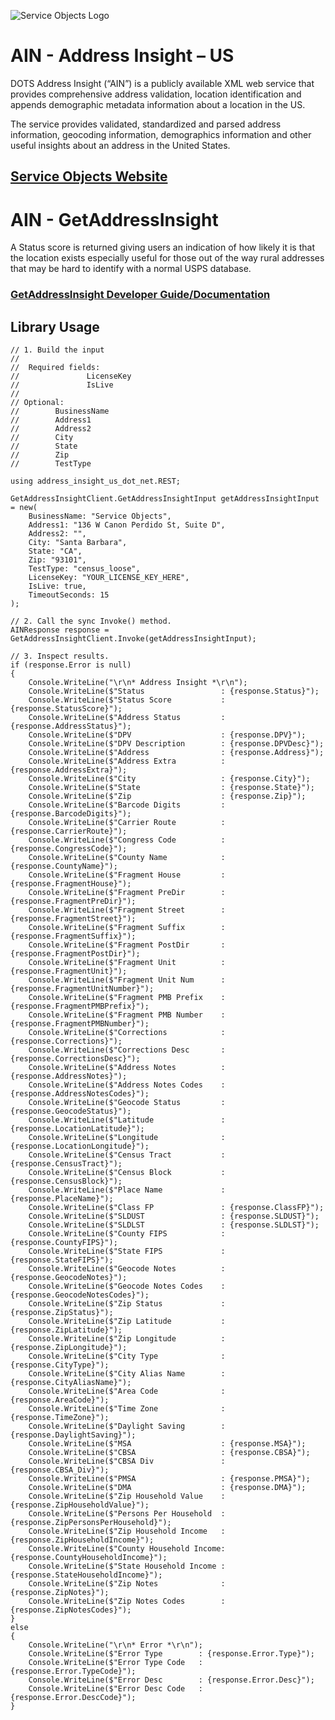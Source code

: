 ﻿![Service Objects Logo](https://www.serviceobjects.com/wp-content/uploads/2021/05/SO-Logo-with-TM.gif "Service Objects Logo")

# AIN - Address Insight – US

DOTS Address Insight (“AIN”) is a publicly available XML web service that provides comprehensive address validation, location identification and appends demographic metadata information about a location in the US. 

The service provides validated, standardized and parsed address information, geocoding information, demographics information and other useful insights about an address in the United States.

## [Service Objects Website](https://serviceobjects.com)

# AIN - GetAddressInsight

A Status score is returned giving users an indication of how likely it is that the location exists especially useful for those out of the way rural addresses that may be hard to identify with a normal USPS database.

### [GetAddressInsight Developer Guide/Documentation](https://www.serviceobjects.com/docs/dots-address-insight-us/aius-operations/aius-getaddressinsight/)

## Library Usage

```
// 1. Build the input
//
//  Required fields:
//               LicenseKey
//               IsLive
// 
// Optional:
//        BusinessName
//        Address1
//        Address2
//        City
//        State
//        Zip	
//        TestType

using address_insight_us_dot_net.REST;

GetAddressInsightClient.GetAddressInsightInput getAddressInsightInput = new(
    BusinessName: "Service Objects",
    Address1: "136 W Canon Perdido St, Suite D",
    Address2: "",
    City: "Santa Barbara",
    State: "CA",
    Zip: "93101",
    TestType: "census_loose",
    LicenseKey: "YOUR_LICENSE_KEY_HERE",
    IsLive: true,
    TimeoutSeconds: 15
);

// 2. Call the sync Invoke() method.
AINResponse response = GetAddressInsightClient.Invoke(getAddressInsightInput);

// 3. Inspect results.
if (response.Error is null)
{
    Console.WriteLine("\r\n* Address Insight *\r\n");
    Console.WriteLine($"Status                 : {response.Status}");
    Console.WriteLine($"Status Score           : {response.StatusScore}");
    Console.WriteLine($"Address Status         : {response.AddressStatus}");
    Console.WriteLine($"DPV                    : {response.DPV}");
    Console.WriteLine($"DPV Description        : {response.DPVDesc}");
    Console.WriteLine($"Address                : {response.Address}");
    Console.WriteLine($"Address Extra          : {response.AddressExtra}");
    Console.WriteLine($"City                   : {response.City}");
    Console.WriteLine($"State                  : {response.State}");
    Console.WriteLine($"Zip                    : {response.Zip}");
    Console.WriteLine($"Barcode Digits         : {response.BarcodeDigits}");
    Console.WriteLine($"Carrier Route          : {response.CarrierRoute}");
    Console.WriteLine($"Congress Code          : {response.CongressCode}");
    Console.WriteLine($"County Name            : {response.CountyName}");
    Console.WriteLine($"Fragment House         : {response.FragmentHouse}");
    Console.WriteLine($"Fragment PreDir        : {response.FragmentPreDir}");
    Console.WriteLine($"Fragment Street        : {response.FragmentStreet}");
    Console.WriteLine($"Fragment Suffix        : {response.FragmentSuffix}");
    Console.WriteLine($"Fragment PostDir       : {response.FragmentPostDir}");
    Console.WriteLine($"Fragment Unit          : {response.FragmentUnit}");
    Console.WriteLine($"Fragment Unit Num      : {response.FragmentUnitNumber}");
    Console.WriteLine($"Fragment PMB Prefix    : {response.FragmentPMBPrefix}");
    Console.WriteLine($"Fragment PMB Number    : {response.FragmentPMBNumber}");
    Console.WriteLine($"Corrections            : {response.Corrections}");
    Console.WriteLine($"Corrections Desc       : {response.CorrectionsDesc}");
    Console.WriteLine($"Address Notes          : {response.AddressNotes}");
    Console.WriteLine($"Address Notes Codes    : {response.AddressNotesCodes}");
    Console.WriteLine($"Geocode Status         : {response.GeocodeStatus}");
    Console.WriteLine($"Latitude               : {response.LocationLatitude}");
    Console.WriteLine($"Longitude              : {response.LocationLongitude}");
    Console.WriteLine($"Census Tract           : {response.CensusTract}");
    Console.WriteLine($"Census Block           : {response.CensusBlock}");
    Console.WriteLine($"Place Name             : {response.PlaceName}");
    Console.WriteLine($"Class FP               : {response.ClassFP}");
    Console.WriteLine($"SLDUST                 : {response.SLDUST}");
    Console.WriteLine($"SLDLST                 : {response.SLDLST}");
    Console.WriteLine($"County FIPS            : {response.CountyFIPS}");
    Console.WriteLine($"State FIPS             : {response.StateFIPS}");
    Console.WriteLine($"Geocode Notes          : {response.GeocodeNotes}");
    Console.WriteLine($"Geocode Notes Codes    : {response.GeocodeNotesCodes}");
    Console.WriteLine($"Zip Status             : {response.ZipStatus}");
    Console.WriteLine($"Zip Latitude           : {response.ZipLatitude}");
    Console.WriteLine($"Zip Longitude          : {response.ZipLongitude}");
    Console.WriteLine($"City Type              : {response.CityType}");
    Console.WriteLine($"City Alias Name        : {response.CityAliasName}");
    Console.WriteLine($"Area Code              : {response.AreaCode}");
    Console.WriteLine($"Time Zone              : {response.TimeZone}");
    Console.WriteLine($"Daylight Saving        : {response.DaylightSaving}");
    Console.WriteLine($"MSA                    : {response.MSA}");
    Console.WriteLine($"CBSA                   : {response.CBSA}");
    Console.WriteLine($"CBSA Div               : {response.CBSA_Div}");
    Console.WriteLine($"PMSA                   : {response.PMSA}");
    Console.WriteLine($"DMA                    : {response.DMA}");
    Console.WriteLine($"Zip Household Value    : {response.ZipHouseholdValue}");
    Console.WriteLine($"Persons Per Household  : {response.ZipPersonsPerHousehold}");
    Console.WriteLine($"Zip Household Income   : {response.ZipHouseholdIncome}");
    Console.WriteLine($"County Household Income: {response.CountyHouseholdIncome}");
    Console.WriteLine($"State Household Income : {response.StateHouseholdIncome}");
    Console.WriteLine($"Zip Notes              : {response.ZipNotes}");
    Console.WriteLine($"Zip Notes Codes        : {response.ZipNotesCodes}");
}
else
{
    Console.WriteLine("\r\n* Error *\r\n");
    Console.WriteLine($"Error Type        : {response.Error.Type}");
    Console.WriteLine($"Error Type Code   : {response.Error.TypeCode}");
    Console.WriteLine($"Error Desc        : {response.Error.Desc}");
    Console.WriteLine($"Error Desc Code   : {response.Error.DescCode}");
}
```
